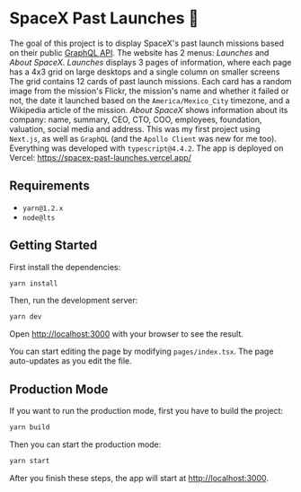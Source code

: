 # SpaceX Past Launches 🚀
The goal of this project is to display SpaceX's past launch missions based on their public [GraphQL API](https://github.com/SpaceXLand/api). The website has 2 menus: *Launches* and *About SpaceX*. *Launches* displays 3 pages of information, where each page has a 4x3 grid on large desktops and a single column on smaller screens The grid contains 12 cards of past launch missions. Each card has a random image from the mission's Flickr, the mission's name and whether it failed or not, the date it launched based on the `America/Mexico_City` timezone, and a Wikipedia article of the mission. *About SpaceX* shows information about its company: name, summary, CEO, CTO, COO, employees, foundation, valuation, social media and address. This was my first project using `Next.js`, as well as `GraphQL` (and the `Apollo Client` was new for me too). Everything was developed with `typescript@4.4.2`. The app is deployed on Vercel: https://spacex-past-launches.vercel.app/

## Requirements
- `yarn@1.2.x`
- `node@lts`

## Getting Started

First install the dependencies:

```bash
yarn install
```

Then, run the development server:

```bash
yarn dev
```

Open [http://localhost:3000](http://localhost:3000) with your browser to see the result.

You can start editing the page by modifying `pages/index.tsx`. The page auto-updates as you edit the file.

## Production Mode

If you want to run the production mode, first you have to build the project:

```bash
yarn build
```

Then you can start the production mode:
```bash
yarn start
```
After you finish these steps, the app will start at [http://localhost:3000](http://localhost:3000).
